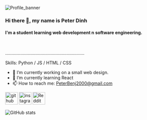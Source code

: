 ![Profile_banner](https://user-images.githubusercontent.com/54533061/142570170-a5f2eebf-60c6-4aa6-a8a3-b485557c288d.png)
### Hi there 👋, my name is Peter Dinh
#### I'm a student learning web development n software engineering.
<br/>

...............................................................

Skills: Python / JS / HTML / CSS


- 🔭 I’m currently working on a small web design. 
- 🌱 I’m currently learning React 
- 📫 How to reach me: PeterBenj2000@gmail.com 


[<img src='https://cdn.jsdelivr.net/npm/simple-icons@3.0.1/icons/github.svg' alt='github' height='40'>](https://github.com/PeterBenj2000)  [<img src='https://cdn.jsdelivr.net/npm/simple-icons@3.0.1/icons/instagram.svg' alt='instagram' height='40'>](https://www.instagram.com/peteshacker/)  [<img src='https://cdn.jsdelivr.net/npm/simple-icons@3.0.1/icons/reddit.svg' alt='Reddit' height='40'>](https://www.reddit.com/user/radoz31)  

![GitHub stats](https://github-readme-stats.vercel.app/api?username=PeterBenj2000&show_icons=true)  

